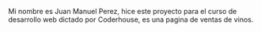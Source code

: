 Mi nombre es Juan Manuel Perez, hice este proyecto para el curso de desarrollo web dictado por Coderhouse, es una pagina de ventas de vinos.
